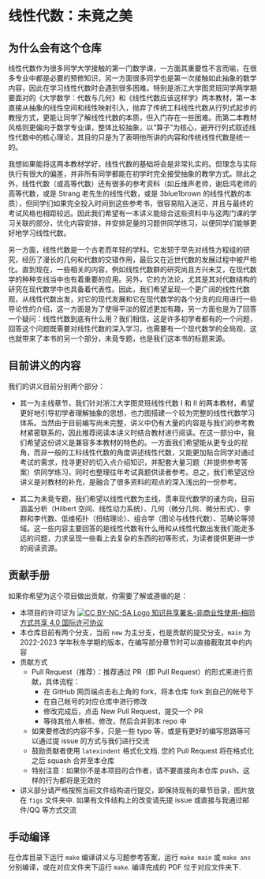 # 线性代数：未竟之美

## 为什么会有这个仓库
线性代数作为很多同学大学接触的第一门数学课，一方面其重要性不言而喻，在很多专业中都是必要的预修知识，另一方面很多同学也是第一次接触如此抽象的数学内容，因此在学习线性代数时会遇到很多困难。特别是浙江大学图灵班同学两学期要面对的《大学数学：代数与几何》和《线性代数应该这样学》两本教材，第一本直接从抽象的线性空间和线性映射引入，抛弃了传统工科线性代数从行列式起步的教授方式，更能让同学了解线性代数的本质，但入门存在一些困难。而第二本教材风格则更偏向于数学专业课，整体比较抽象，以“算子”为核心，避开行列式叙述线性代数中的核心理论，其目的只是为了表明他所讲的内容和传统线性代数是统一的。

我想如果能将这两本教材学好，线性代数的基础将会是非常扎实的。但理念与实际执行有很大的偏差，并非所有同学都能在初学时完全接受抽象的教学方式。除此之外，线性代数（或高等代数）还有很多的参考资料（如丘维声老师，谢启鸿老师的高等代数，或是 Strang 老先生的线性代数，或是 3blue1brown 的线性代数的本质），但同学们如果完全投入时间到这些参考书，很容易陷入迷茫，并且与最终的考试风格也相距较远。因此我们希望有一本讲义能综合这些资料中与这两门课的学习关联的部分，优化内容安排，并安排足量的习题供同学练习，以便同学们能够更好地学习线性代数。

另一方面，线性代数是一个古老而年轻的学科。它发轫于早先对线性方程组的研究，经历了漫长的几何和代数的交错作用，最后又在近世代数的发展过程中被严格化。直到现在，一些相关的内容，例如线性代数群的研究尚且方兴未艾，在现代数学的种种支线当中也有着重要的应用。另外，它的方法论，尤其是其对代数结构的研究在现代数学中也具备着代表性。因此，我们希望呈现一个更广阔的线性代数观，从线性代数出发，对它的现代发展和它在现代数学的各个分支的应用进行一些导论性的介绍，这一方面是为了使得平淡的叙述更加有趣，另一方面也是为了回答一个疑问：线性代数到底有什么用？我们相信，这是许多初学者都有的一个问题，回答这个问题既需要对线性代数的深入学习，也需要有一个现代数学的全局观，这也就带来了本书的另一个部分，未竟专题，也是我们这本书的标题来源。

## 目前讲义的内容
我们的讲义目前分别两个部分：
- 其一为主线章节，我们针对浙江大学图灵班线性代数 Ⅰ 和 II 的两本教材，希望更好地引导初学者理解抽象的思想，也力图搭建一个较为完整的线性代数学习体系。当然由于目前编写尚未完整，讲义中仍有大量的内容是与我们的参考教材紧密联系的，因此推荐阅读本讲义时结合教材进行阅读。在这一部分中，我们希望这份讲义是兼容多本教材的特色的。一方面我们希望能从更专业的视角，而非一般的工科线性代数的角度讲述线性代数，又能更加贴合同学对通过考试的需求，找寻更好的切入点介绍知识，并配套大量习题（并提供参考答案）供同学练习，同时也整理往年考试真题供读者参考。总之，我们希望这份讲义是对教材的补充，是融合了很多资料的观点的深入浅出的一份参考。

- 其二为未竟专题，我们希望以线性代数为主线，贯串现代数学的诸方向，目前涵盖分析（Hilbert 空间、线性动力系统）、几何（微分几何、微分形式）、李群和李代数、低维拓扑（扭结理论）、组合学（图论与线性代数）、范畴论等领域。这一些内容主要回答的是线性代数有什么用和从线性代数出发我们能走多远的问题，力求呈现一些看上去复杂的东西的初等形式，为读者提供更进一步的阅读资源。

## 贡献手册

如果你希望为这个项目做出贡献，你需要了解或遵循的是：
- 本项目的许可证为 [![CC BY-NC-SA Logo](https://i.creativecommons.org/l/by-nc-sa/4.0/80x15.png) 知识共享署名-非商业性使用-相同方式共享 4.0 国际许可协议](https://creativecommons.org/licenses/by-nc-sa/4.0/deed.zh)
- 本仓库目前有两个分支，当前 `new` 为主分支，也是贡献的提交分支，`main` 为 2022-2023 学年秋冬学期的版本，在编写部分章节时可以直接截取其中的内容
- 贡献方式
    - Pull Request（推荐）：推荐通过 PR（即 Pull Request）的形式来进行贡献，具体流程：
        - 在 GitHub 网页端点击右上角的 fork，将本仓库 fork 到自己的帐号下
        - 在自己帐号的对应仓库中进行修改
        - 修改完成后，点击 New Pull Request，提交一个 PR
        - 等待其他人审核、修改，然后合并到本 repo 中
    - 如果要修改的内容不多，只是一些 typo 等，或是有更好的编写思路等可以通过提 issue 的方式与我们进行交流
    - 鼓励贡献者使用 `latexindent` 格式化文档. 您的 Pull Request 将在格式化之后 squash 合并至本仓库
    - 特别注意：如果你不是本项目的合作者，请不要直接向本仓库 push，这样的行为都将是无效的
- 讲义部分请严格按照当前文件结构进行提交，即保持现有的章节目录，图片放在 `figs` 文件夹中. 如果有文件结构上的改变请先提 issue 或直接与我通过邮件/QQ 等方式交流

## 手动编译

在仓库目录下运行 `make` 编译讲义与习题参考答案，运行 `make main` 或 `make ans` 分别编译，或在对应文件夹下运行 `make`. 编译完成的 PDF 位于对应文件夹下.

